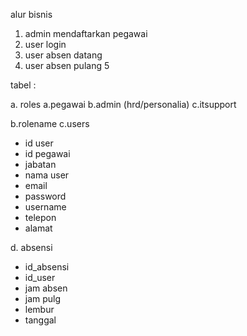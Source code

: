 alur bisnis
1. admin mendaftarkan pegawai
2. user login
3. user absen datang
4. user absen pulang
5



tabel :

a. roles
      a.pegawai
      b.admin (hrd/personalia)
      c.itsupport

b.rolename
c.users
   - id user
   - id pegawai
   - jabatan
   - nama user
   - email
   - password
   - username
   - telepon
   - alamat
   
d. absensi
   - id_absensi
   - id_user
   - jam absen
   - jam pulg
   - lembur
   - tanggal
   
   
      
